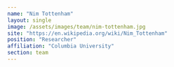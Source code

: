 ```yaml
---
name: "Nim Tottenham"
layout: single
image: /assets/images/team/nim-tottenham.jpg
site: "https://en.wikipedia.org/wiki/Nim_Tottenham"
position: "Researcher"
affiliation: "Columbia University"
section: team
---
```

